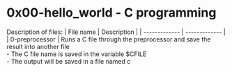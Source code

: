# 0x00-hello_world - C programming
Description of files:
| File name | Description |
| ------------- | ------------- |
| 0-preprocessor  | Runs a C file through the preprocessor and save the result into another file<br> - The C file name is saved in the variable $CFILE<br> - The output will be saved in a file named c
